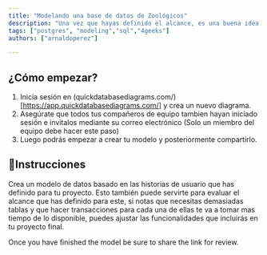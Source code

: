 ```yaml
---
title: "Modelando una base de datos de Zoológicos"
description: "Una vez que hayas definido el alcance, es una buena idea generar el modelo de la base datos antes de empezar a codear. Esto te ayudará a agilizar el desarrollo de tu proyecto"
tags: ["postgres", "modeling","sql","4geeks"]
authors: ["arnaldoperez"]

---
```


## ¿Cómo empezar?

1. Inicia sesión en (quickdatabasediagrams.com/)[https://app.quickdatabasediagrams.com/] y crea un nuevo diagrama.
2. Asegúrate que todos tus compañeros de equipo tambien hayan iniciado sesión e invitalos mediante su correo electrónico (Solo un miembro del equipo debe hacer este paso)
3. Luego podrás empezar a crear tu modelo y posteriormente compartirlo.

## 📝Instrucciones

Crea un modelo de datos basado en las historias de usuario que has definido para tu proyecto. Esto también puede servirte para evaluar el alcance que has definido para este, si notas que necesitas demasiadas tablas y que hacer transacciones para cada una de ellas te va a tomar mas tiempo de lo disponible, puedes ajustar las funcionalidades que incluirás en tu proyecto final.

Once you have finished the model be sure to share the link for review.
